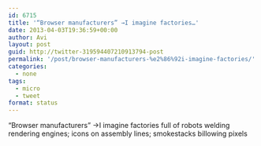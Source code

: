 ```yaml
---
id: 6715
title: '“Browser manufacturers” →I imagine factories…'
date: 2013-04-03T19:36:59+00:00
author: Avi
layout: post
guid: http://twitter-319594407210913794-post
permalink: '/post/browser-manufacturers-%e2%86%92i-imagine-factories/'
categories:
  - none
tags:
  - micro
  - tweet
format: status
---
```

“Browser manufacturers” →I imagine factories full of robots welding rendering engines; icons on assembly lines; smokestacks billowing pixels